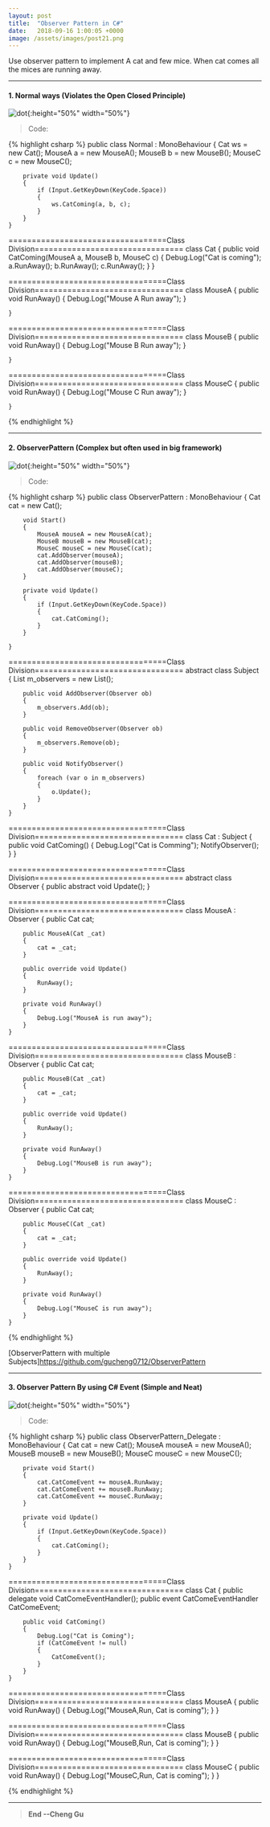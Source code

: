```yaml
---
layout: post
title:  "Observer Pattern in C#"
date:   2018-09-16 1:00:05 +0000
image: /assets/images/post21.png
---
```


Use observer pattern to implement A cat and few mice. When cat comes all the mices are running away.

---
#### 1. Normal ways (Violates the Open Closed Principle)

![dot](/assets/images/PostImages/Normal.png){:height="50%" width="50%"}

>Code:

{% highlight csharp %} 
    public class Normal : MonoBehaviour
    {
        Cat ws = new Cat();
        MouseA a = new MouseA();
        MouseB b = new MouseB();
        MouseC c = new MouseC();

        private void Update()
        {
            if (Input.GetKeyDown(KeyCode.Space))
            {
                ws.CatComing(a, b, c);
            }
        }
    }
    
==================================Class Division================================
    class Cat
    {
        public void CatComing(MouseA a, MouseB b, MouseC c)
        {
            Debug.Log("Cat is coming");
            a.RunAway();
            b.RunAway();
            c.RunAway();
        }
    }
    
==================================Class Division================================
    class MouseA
    {
        public void RunAway()
        {
            Debug.Log("Mouse A Run away");
        }

    }
    
==================================Class Division================================
    class MouseB
    {
        public void RunAway()
        {
            Debug.Log("Mouse B Run away");
        }

    }
    
==================================Class Division================================
    class MouseC
    {
        public void RunAway()
        {
            Debug.Log("Mouse C Run away");
        }

    }

{% endhighlight %}

---
#### 2. ObserverPattern (Complex but often used in big framework)

![dot](/assets/images/PostImages/OB.png){:height="50%" width="50%"}

>Code:

{% highlight csharp %} 
    public class ObserverPattern : MonoBehaviour
    {
        Cat cat = new Cat();

        void Start()
        {
            MouseA mouseA = new MouseA(cat);
            MouseB mouseB = new MouseB(cat);
            MouseC mouseC = new MouseC(cat);
            cat.AddObserver(mouseA);
            cat.AddObserver(mouseB);
            cat.AddObserver(mouseC);
        }

        private void Update()
        {
            if (Input.GetKeyDown(KeyCode.Space))
            {
                cat.CatComing();
            }
        }

    }
    
==================================Class Division================================
    abstract class Subject
    {
        List<Observer> m_observers = new List<Observer>();

        public void AddObserver(Observer ob)
        {
            m_observers.Add(ob);
        }

        public void RemoveObserver(Observer ob)
        {
            m_observers.Remove(ob);
        }

        public void NotifyObserver()
        {
            foreach (var o in m_observers)
            {
                o.Update();
            }
        }
    }

==================================Class Division================================
    class Cat : Subject
    {
        public void CatComing()
        {
            Debug.Log("Cat is Comming");
            NotifyObserver();
        }
    }

==================================Class Division================================
    abstract class Observer
    {
        public abstract void Update();
    }

==================================Class Division================================
    class MouseA : Observer
    {
        public Cat cat;

        public MouseA(Cat _cat)
        {
            cat = _cat;
        }

        public override void Update()
        {
            RunAway();
        }

        private void RunAway()
        {
            Debug.Log("MouseA is run away");
        }
    }

==================================Class Division================================
    class MouseB : Observer
    {
        public Cat cat;

        public MouseB(Cat _cat)
        {
            cat = _cat;
        }

        public override void Update()
        {
            RunAway();
        }

        private void RunAway()
        {
            Debug.Log("MouseB is run away");
        }
    }
    
==================================Class Division================================
    class MouseC : Observer
    {
        public Cat cat;

        public MouseC(Cat _cat)
        {
            cat = _cat;
        }

        public override void Update()
        {
            RunAway();
        }

        private void RunAway()
        {
            Debug.Log("MouseC is run away");
        }
    }
{% endhighlight %}


[ObserverPattern with multiple Subjects]https://github.com/gucheng0712/ObserverPattern

---
#### 3. Observer Pattern By using C# Event (Simple and Neat)

![dot](/assets/images/PostImages/OB_Event.png){:height="50%" width="50%"}

>Code:

{% highlight csharp %} 
    public class ObserverPattern_Delegate : MonoBehaviour
    {
        Cat cat = new Cat();
        MouseA mouseA = new MouseA();
        MouseB mouseB = new MouseB();
        MouseC mouseC = new MouseC();


        private void Start()
        {
            cat.CatComeEvent += mouseA.RunAway;
            cat.CatComeEvent += mouseB.RunAway;
            cat.CatComeEvent += mouseC.RunAway;
        }

        private void Update()
        {
            if (Input.GetKeyDown(KeyCode.Space))
            {
                cat.CatComing();
            }
        }
    }

==================================Class Division================================
    class Cat
    {
        public delegate void CatComeEventHandler();
        public event CatComeEventHandler CatComeEvent;

        public void CatComing()
        {
            Debug.Log("Cat is Coming");
            if (CatComeEvent != null)
            {
                CatComeEvent();
            }
        }
    }

==================================Class Division================================
    class MouseA
    {
        public void RunAway()
        {
            Debug.Log("MouseA,Run, Cat is coming");
        }
    }
    
==================================Class Division================================
    class MouseB
    {
        public void RunAway()
        {
            Debug.Log("MouseB,Run, Cat is coming");
        }
    }

==================================Class Division================================
    class MouseC
    {
        public void RunAway()
        {
            Debug.Log("MouseC,Run, Cat is coming");
        }
    }


{% endhighlight %}


---

>**End --Cheng Gu**

